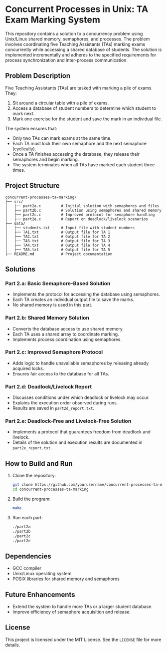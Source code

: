 # Concurrent Processes in Unix: TA Exam Marking System

This repository contains a solution to a concurrency problem using Unix/Linux shared memory, semaphores, and processes. The problem involves coordinating five Teaching Assistants (TAs) marking exams concurrently while accessing a shared database of students. The solution is implemented incrementally and adheres to the specified requirements for process synchronization and inter-process communication.

## Problem Description

Five Teaching Assistants (TAs) are tasked with marking a pile of exams. They:
1. Sit around a circular table with a pile of exams.
2. Access a database of student numbers to determine which student to mark next.
3. Mark one exercise for the student and save the mark in an individual file.

The system ensures that:
- Only two TAs can mark exams at the same time.
- Each TA must lock their own semaphore and the next semaphore (cyclically).
- Once a TA finishes accessing the database, they release their semaphores and begin marking.
- The system terminates when all TAs have marked each student three times.

## Project Structure

```
concurrent-processes-ta-marking/
├── src/
│   ├── part2a.c         # Initial solution with semaphores and files
│   ├── part2b.c         # Solution using semaphores and shared memory
│   ├── part2c.c         # Improved protocol for semaphore handling
│   ├── part2e.c         # Report on deadlock/livelock scenarios
├── data/
│   ├── students.txt     # Input file with student numbers
│   ├── TA1.txt          # Output file for TA 1
│   ├── TA2.txt          # Output file for TA 2
│   ├── TA3.txt          # Output file for TA 3
│   ├── TA4.txt          # Output file for TA 4
│   ├── TA5.txt          # Output file for TA 5
├── README.md            # Project documentation
```

## Solutions

### Part 2.a: Basic Semaphore-Based Solution
- Implements the protocol for accessing the database using semaphores.
- Each TA creates an individual output file to save the marks.
- No shared memory is used in this part.

### Part 2.b: Shared Memory Solution
- Converts the database access to use shared memory.
- Each TA uses a shared array to coordinate marking.
- Implements process coordination using semaphores.

### Part 2.c: Improved Semaphore Protocol
- Adds logic to handle unavailable semaphores by releasing already acquired locks.
- Ensures fair access to the database for all TAs.

### Part 2.d: Deadlock/Livelock Report
- Discusses conditions under which deadlock or livelock may occur.
- Explains the execution order observed during runs.
- Results are saved in `part2d_report.txt`.

### Part 2.e: Deadlock-Free and Livelock-Free Solution
- Implements a protocol that guarantees freedom from deadlock and livelock.
- Details of the solution and execution results are documented in `part2e_report.txt`.

## How to Build and Run

1. Clone the repository:
   ```bash
   git clone https://github.com/yourusername/concurrent-processes-ta-marking.git
   cd concurrent-processes-ta-marking
   ```

2. Build the program:
   ```bash
   make
   ```

3. Run each part:
   ```bash
   ./part2a
   ./part2b
   ./part2c
   ./part2e
   ```

## Dependencies

- GCC compiler
- Unix/Linux operating system
- POSIX libraries for shared memory and semaphores

## Future Enhancements

- Extend the system to handle more TAs or a larger student database.
- Improve efficiency of semaphore acquisition and release.

## License

This project is licensed under the MIT License. See the `LICENSE` file for more details.

